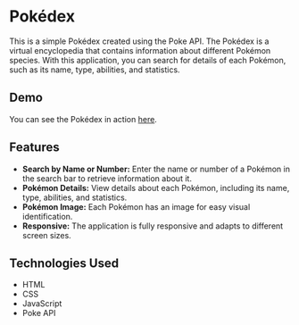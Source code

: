 # Pokédex

This is a simple Pokédex created using the Poke API. The Pokédex is a virtual encyclopedia that contains information about different Pokémon species. With this application, you can search for details of each Pokémon, such as its name, type, abilities, and statistics.

## Demo

You can see the Pokédex in action [here](https://example.com).

## Features

- **Search by Name or Number:** Enter the name or number of a Pokémon in the search bar to retrieve information about it.
- **Pokémon Details:** View details about each Pokémon, including its name, type, abilities, and statistics.
- **Pokémon Image:** Each Pokémon has an image for easy visual identification.
- **Responsive:** The application is fully responsive and adapts to different screen sizes.

## Technologies Used

- HTML
- CSS
- JavaScript
- Poke API

